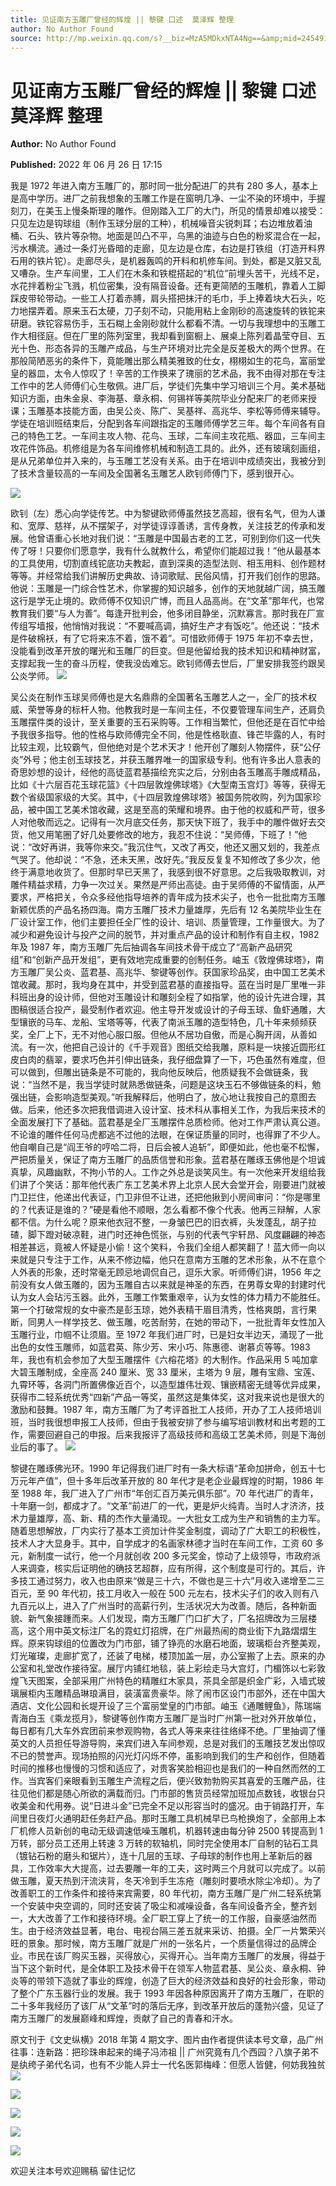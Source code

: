 ```yaml
---
title: 见证南方玉雕厂曾经的辉煌 || 黎键 口述  莫泽辉 整理
author: No Author Found
source: http://mp.weixin.qq.com/s?__biz=MzA5MDkxNTA4Ng==&amp;mid=2454912381&amp;idx=1&amp;sn=1338e37255806a802032b3e291ab1f36&amp;chksm=87a2351cb0d5bc0a36420852696de51f9e28929dac52dcd4592b023080394d69ddc0fb126a45&poc_token=HJ_Do2ejHyO-wNZGG8Q1S8FdPgy1YBBEob-nUEme
---
```


# 见证南方玉雕厂曾经的辉煌 || 黎键 口述 莫泽辉 整理

**Author:** No Author Found

**Published:** 2022 年 06 月 26 日 17:15

我是 1972 年进入南方玉雕厂的，那时同一批分配进厂的共有 280 多人，基本上是高中学历。进厂之前我想象的玉雕工作是在窗明几净、一尘不染的环境中，手握刻刀，在美玉上慢条斯理的雕作。但刚踏入工厂的大门，所见的情景却难以接受：只见左边是钩球组（制作玉球分层的工种），机械噪音尖锐刺耳；右边堆放着油桶、石头、铁片等杂物。地面是凹凸不平，乌黑的油迹与白色的粉浆混合在一起，污水横流。通过一条灯光昏暗的走廊，见左边是仓库，右边是打铁组（打造开料界石用的铁片铊）。走廊尽头，是机器轰鸣的开料和机修车间。到处，都是又脏又乱又嘈杂。生产车间里，工人们在木条和铁棍搭起的“机位”前埋头苦干，光线不足，水花拌着粉尘飞溅，机位密集，没有隔音设备。还有更简陋的玉雕机，靠着人工脚踩皮带轮带动。一些工人打着赤膊，肩头搭把抹汗的毛巾，手上捧着块大石头，吃力地摆弄着。原来玉石太硬，刀子刻不动，只能用粘上金刚砂的高速旋转的铁铊来研磨。铁铊容易伤手，玉石糊上金刚砂就什么都看不清。一切与我理想中的玉雕工作大相径庭。但在厂里的陈列室里，我却看到窗橱上、展桌上陈列着晶莹夺目、五光十色、形态各异的玉雕产成品，与生产环境对比完全是反差极大的两个世界。在那般简陋恶劣的条件下，竟能雕出那么精美雅致的仕女，栩栩如生的花鸟，富丽堂皇的器皿，太令人惊叹了！辛苦的工作换来了瑰丽的艺术品，我不由得对那在专注工作中的艺人师傅们心生敬佩。进厂后，学徒们先集中学习培训三个月。美术基础知识方面，由朱金泉、李海基、章永桐、何锡祥等美院毕业分配来厂的老师来授课；玉雕基本技能方面，由吴公炎、陈广、吴基祥、高兆华、李松等师傅来辅导。学徒在培训班结束后，分配到各车间跟指定的玉雕师傅学艺三年。每个车间各有自己的特色工艺。一车间主攻人物、花鸟、玉球，二车间主攻花瓶、器皿，三车间主攻花件饰品。机修组是为各车间维修机械和制造工具的。此外，还有玻璃刻画组，是从兄弟单位并入来的，与玉雕工艺没有关系。由于在培训中成绩突出，我被分到了技术含量较高的一车间及全国著名玉雕艺人欧钊师傅门下，感到很开心。

![](https://mmbiz.qpic.cn/mmbiz_jpg/PJWG74pLsMYdPXIRnxC1vAFYu5AibsEDaCn47iahciaphr8ELmHNN0bKuianTePDwFllGodOtnicgdtR52l9u5NtERQ/640)

欧钊（左）悉心向学徒传艺。中为黎键欧师傅虽然技艺高超，很有名气，但为人谦和、宽厚、慈祥，从不摆架子，对学徒谆谆善诱，言传身教，关注技艺的传承和发展。他曾语重心长地对我们说：“玉雕是中国最古老的工艺，可别到你们这一代失传了呀！只要你们愿意学，我有什么就教什么，希望你们能超过我！”他从最基本的工具使用，切割直线铊底功夫教起，直到深奥的造型法则、相玉用料、创作题材等等。并经常给我们讲解历史典故、诗词歌赋、民俗风情，打开我们创作的思路。他说：玉雕是一门综合性艺术，你掌握的知识越多，创作的天地就越广阔，搞玉雕这行是学无止境的。欧师傅不仅知识广博，而且人品高尚。在“文革”那年代，也常教育我们要“与人为善”。每逢开批判会，他多闭目静坐，沉默寡言。那时我在厂宣传组写墙报，他悄悄对我说：“不要喊高调，搞好生产才有饭吃”。他还说：“技术是件破棉袄，有了它将来冻不着，饿不着”。可惜欧师傅于 1975 年初不幸去世，没能看到改革开放的曙光和玉雕厂的巨变。但是他留给我的技术知识和精神财富，支撑起我一生的奋斗历程，使我没齿难忘。欧钊师傅去世后，厂里安排我签约跟吴公炎学师。
![](https://mmbiz.qpic.cn/mmbiz_jpg/PJWG74pLsMYdPXIRnxC1vAFYu5AibsEDatTMsKMxw0Xhx9ibstsAX0EtiaJRaChTdZqTMjprTJBd7OsozpKTS0ZTQ/640)

吴公炎在制作玉球吴师傅也是大名鼎鼎的全国著名玉雕艺人之一，全厂的技术权威、荣誉等身的标杆人物。他教我时是一车间主任，不仅要管理车间生产，还肩负玉雕摆件类的设计，至关重要的玉石采购等。工作相当繁忙，但他还是在百忙中给予我很多指导。他的性格与欧师傅完全不同，他是性格耿直、锋芒毕露的人，有时比较主观，比较霸气，但他绝对是个艺术天才！他开创了雕刻人物摆件，获“公仔炎”外号；他主创玉球技艺，并获玉雕界唯一的国家级专利。他有许多出人意表的奇思妙想的设计，经他的高徒蓝君基描绘充实之后，分别由各玉雕高手雕成精品，比如《十六层百花玉球花篮》《十四层敦煌佛球塔》《大型南玉宫灯》等等，获得无数个省级国家级的大奖。其中，《十四层敦煌佛球塔》被国务院收购，列为国家珍品，被中国工艺美术馆收藏，这是至高的荣耀和境界。由于他的权威和严苛，很多人对他敬而远之。记得有一次月底交任务，那天快下班了，我手中的雕件做好去交货，他又用笔圈了好几处要修改的地方，我忍不住说：“吴师傅，下班了！”他说：“改好再讲，我等你来交。”我沉住气，又改了再交，他还又圈又划的，我差点气哭了。他却说：“不急，还未天黑，改好先。”我反反复复不知修改了多少次，他终于满意地收货了。但那时早已天黑了，我感到很不好意思。之后我吸取教训，对雕件精益求精，力争一次过关。果然是严师出高徒。由于吴师傅的不留情面，从严要求，严格把关，令众多经他指导培养的青年成为技术尖子，也令一批批南方玉雕新颖优质的产品名扬四海。南方玉雕厂技术力量雄厚，先后有 12 名美院毕业生在厂设计室工作，他们主要担任全厂性的设计、培训、质量管理，工作量很大。为了减少和避免设计与投产之间的脱节，并对重点产品的设计和制作有自主权，1982 年及 1987 年，南方玉雕厂先后抽调各车间技术骨干成立了“高新产品研究组”和“创新产品开发组”，更有效地完成重要的创制任务。岫玉《敦煌佛球塔》，南方玉雕厂吴公炎、蓝君基、高兆华、黎键等创作。获国家珍品奖，由中国工艺美术馆收藏。那时，我均身在其中，并受到蓝君基的直接指导。蓝在当时是厂里唯一非科班出身的设计师，但他对玉雕设计和雕刻全程了如指掌，他的设计先进合理，其图稿很适合投产，最受制作者欢迎。他主导开发或设计的子母玉球、鱼虾通雕，大型镶嵌的马车、龙船、宝塔等等，代表了南派玉雕的造型特色，几十年来频频获奖，全厂上下，无不对他心服口服。但他从不居功自傲，而是心胸开阔，从善如流。有一次，他把自己设计的《千手观音》图纸交给我雕，原料是一块接近圆形红皮白肉的翡翠，要求巧色并引伸出链条，我仔细盘算了一下，巧色虽然有难度，但可以做到，但雕出链条是不可能的，我向他反映后，他质疑我不会做链条，我说：“当然不是，我当学徒时就熟悉做链条，问题是这块玉石不够做链条的料，勉强出链，会影响造型美观。”听我解释后，他明白了，放心地让我按自己的意图去做。后来，他还多次把我借调进入设计室、技术科从事相关工作，为我后来技术的全面发展打下了基础。蓝君基是全厂玉雕摆件总质检师。他对工作严肃认真公道。不论谁的雕件任何马虎都逃不过他的法眼，在保证质量的同时，也得罪了不少人。他自嘲自己是“阎王爷的哼哈二将，日后会被人追斩”，即便如此，他也毫不松懈，严把质量关，保证了南方玉雕厂的品质信誉和形象。蓝君基在雕琢玉佛他是个坦诚真挚，风趣幽默，不拘小节的人。工作之外总是谈笑风生。有一次他来开发组给我们讲了个笑话：那年他代表广东工艺美术界上北京人民大会堂开会，刚要进门就被门卫拦住，他递出代表证，门卫非但不让进，还把他揪到小房间审问：“你是哪里的？代表证是谁的？”硬是看他不顺眼，怎么看都不像个代表。他再三辩解，人家都不信。为什么呢？原来他衣冠不整，一身皱巴巴的旧衣裤，头发蓬乱，胡子拉碴，脚下蹬对破凉鞋，进门时还神色慌张，与别的代表气宇轩昂、风度翩翩的神态相差甚远，竟被人怀疑是小偷！这个笑料，令我们全组人都笑翻了！蓝大师一向以来就是只专注于工作，从来不修边幅，他只在意南方玉雕的艺术形象，从不在意个人外表的形象，还时常毫无顾忌地调侃自己，逗乐大家。听师傅们讲，1956 年之前没有女人做玉雕的，因为玉雕自古以来就是神圣的东西，在男尊女卑的封建时代认为女人会玷污玉器。此外，玉雕工作繁重艰辛，认为女性的体力精力不能胜任。第一个打破常规的女中豪杰是彭玉琼，她外表精干眉目清秀，性格爽朗，言行果断，同男人一样学技艺、做玉雕，吃苦耐劳，在她的带动下，一批批青年女性加入玉雕行业，巾帼不让须眉。至 1972 年我们进厂时，已是妇女半边天，涌现了一批出色的女性玉雕师，如蓝君英、陈少芳、宋小巧、陈惠德、谢慕贞等等。1983 年，我也有机会参加了大型玉雕摆件《六榕花塔》的大制作。作品采用 5 吨加拿大碧玉雕制成，全座高 240 厘米、宽 33 厘米，主塔为 9 层，雕有宝鼎、宝莲、九霄环等，各洞门所置佛像近百个，以造型雄伟壮观、镶嵌精密无缝等优异成果，获得市二轻系统优秀“四新”产品一等奖，虽然这是集体奖，这对我来说也是很大的激励和鼓舞。1987 年，南方玉雕厂为了考评首批工人技师，开办了工人技师培训班，当时我很想申报工人技师，但由于我被安排了参与编写培训教材和出考题的工作，需要回避自己的申报。后来我报评了高级技师和高级工艺美术师，则是下海创业后的事了。
![](https://mmbiz.qpic.cn/mmbiz_jpg/PJWG74pLsMYdPXIRnxC1vAFYu5AibsEDaZJmiaqX1UQBntDQjicEicjbE4ibS9ye9tma9EPibRcaa6eVnzRib5FJtCMlA/640)

黎键在雕琢佛光环。1990 年记得我们进厂时有一条大标语“革命加拼命，创五十七万元年产值”，但十多年后改革开放的 80 年代才是老企业最辉煌的时期，1986 年至 1988 年，我厂进入了广州市“年创汇百万美元俱乐部”。70 年代进厂的青年，十年磨一剑，都成才了。“文革”前进厂的一代，更是炉火纯青。当时人才济济，技术力量雄厚，高、新、精的杰作大量涌现。一大批女工成为生产和销售的主力军。随着思想解放，厂内实行了基本工资加计件奖金制度，调动了广大职工的积极性，技术人才大显身手。其中，自学成才的名画家林德才当时在车间工作，工资 60 多元，新制度一试行，他一个月就创收 200 多元奖金，惊动了上级领导，市政府派人来调查，核实后证明他的确技艺超群，应有所得，这个制度是可行的。其后，许多技工通过努力，收入也由原来“做是三十六，不做也是三十六”月收入递增至二三百元，至 90 年代初，技工月收入一般在 500 元左右，技术尖子们的收入则有八九百元以上，进入了广州当时的高薪行列，生活状况大为改善。随后，各种新面貌、新气象接踵而来。人们发现，南方玉雕厂门口扩大了，厂名招牌改为三层楼高，这个用中英文标注厂名的霓虹灯招牌，在广州最热闹的商业街下九路熠熠生辉。原来钩球组的位置改为门市部，铺了铮亮的水磨石地面，玻璃柜台齐整美观，灯光璀璨，走廊扩宽了，还装了电梯，楼顶加盖一层，办公室搬了上去。原来的办公室和礼堂改作接待室。展厅内铺红地毯，装上彩绘走马大宫灯，门楣饰以七彩敦煌飞天图案，全部采用广州特色的精雕红木家具，茶具全部是织金广彩，入墙式玻璃展柜内玉雕精品琳琅满目，装潢富贵豪华。除了闹市区设门市部外，还在中国大酒店、文化公园和长堤开设了三个富丽堂皇的门市部。岫玉《通雕鲤鱼》，陈瑞端青海白玉《乘龙揽月》，黎键等创作南方玉雕厂是当时广州第一批对外开放单位，每日都有几大车外宾团前来参观购物，各式人等来来往往络绎不绝。厂里抽调了懂英文的人员担任导游导购，来宾们进入车间参观，总是对我们的玉雕技艺发出惊叹不已的赞誉声。现场拍照的闪光灯闪烁不停，虽影响到我们的生产和创作，但随着时间的推移也慢慢的习惯和适应了，对贵客笑脸相迎也是我们的一种自然而然的工作。当宾客们亲眼看到玉雕生产流程之后，便兴致勃勃购买其喜爱的玉雕产品，往往见他们都是随心所欲的满载而归。门市部的售货员经常加班加点数钱，收银台只收美金和代用券。说“日进斗金”已完全不足以形容当时的盛况。由于销路打开，车间里日夜灯火通明赶任务赶产品。那时玉雕工具机械早已鸟枪换炮了，全部用上本厂机修人员新创的电动无级调速低噪玉雕机，机器转速由每分钟 2500 转提高到 1 万转，部分员工还用上转速 3 万转的软轴机，同时完全使用本厂自制的钻石工具（镀钻石粉的磨头和锯片），连十几层的玉球、子母球的制作也用上革新后的器具，工作效率大大提高，过去要雕一年的工夫，这时两三个月就可以完成了。以前做玉雕，夏天热到汗流浃背，冬天冷到手生冻疮（雕刻时要喷水除尘冷却）。为了改善职工的工作条件和接待来宾需要，80 年代初，南方玉雕厂是广州二轻系统第一个安装中央空调的，同时还安装了吸尘和减噪设备，各车间设备齐全，整齐划一，大大改善了工作和接待环境。全厂职工穿上了统一的工作服，自豪感油然而生。由于经济效益显著，电台、电视台隔三差五就来采访、拍摄。全厂一片繁荣兴旺的景象。那时候，南方玉雕厂就是广州的一张名片，一个质量信得过的品牌企业。市民在该厂购买玉器，买得放心，买得开心。当年南方玉雕厂的发展，得益于当下这个新时代，是全体职工及技术骨干在领军人物蓝君基、吴公炎、章永桐、钟炎等的带领下造就了事业的辉煌，创造了巨大的经济效益和良好的社会形象，带动了整个广东玉器行业的发展。我于 1993 年因各种原因离开了南方玉雕厂，在职的二十多年我经历了该厂从“文革”时的落后无序，到改革开放后的蓬勃兴盛，见证了南方玉雕厂的发展巅峰和辉煌，贡献了自己的青春和汗水。

原文刊于《文史纵横》2018 年第 4 期文字、图片由作者提供读本号文章，品广州往事：连新路：把珍珠串起来的绳子冯沛祖 || 广州究竟有几个西园？八旗子弟不是纨绔子弟代名词，也有不少能人异士一代名医郭梅峰：但愿人皆健，何妨我独贫![](https://mmbiz.qpic.cn/mmbiz_jpg/PJWG74pLsMYdPXIRnxC1vAFYu5AibsEDaJrEt23QeNibrb5hMB6sG0dFGibpgJriblrxQn2BJYHAER6sPe8ibF0I05A/640)

![](https://mmbiz.qpic.cn/mmbiz_png/Ljib4So7yuWgkPsqicRMZgAp34sffkVUyl58r7d3IMLDce7OMpgbSU5mpMgtSXiaM5sqfWO7eye1cZFEJ3pQt9sBQ/640?wx_fmt=png)

![](https://mmbiz.qpic.cn/mmbiz_jpg/PJWG74pLsMYdPXIRnxC1vAFYu5AibsEDaHCZ08Mb0N8DKycdW02HdLIea6ibJVGZicvIezp4OX01CdCCibmhDgEO0g/640)

![](https://mmbiz.qpic.cn/mmbiz_jpg/PJWG74pLsMYdPXIRnxC1vAFYu5AibsEDaJJYp3sqVH3SoxibuIKUlBG0b0Sm6RwLYDhF3hUZrUsAQiaJueyIC49Fw/640?wx_fmt=jpeg)

![](https://mmbiz.qpic.cn/mmbiz_jpg/PJWG74pLsMYdPXIRnxC1vAFYu5AibsEDamyFb2VpuVrYfPsU85A799X5dCicQsdpkma3vby6snBd21RE0HLfibQKQ/640?wx_fmt=jpeg)

欢迎关注本号欢迎赐稿 留住记忆
